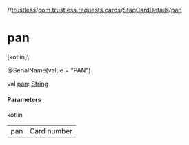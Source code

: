 //[trustless](../../../index.md)/[com.trustless.requests.cards](../index.md)/[StaqCardDetails](index.md)/[pan](pan.md)

# pan

[kotlin]\

@SerialName(value = &quot;PAN&quot;)

val [pan](pan.md): [String](https://kotlinlang.org/api/latest/jvm/stdlib/kotlin/-string/index.html)

#### Parameters

kotlin

| | |
|---|---|
| pan | Card number |
